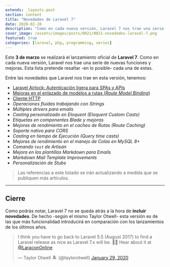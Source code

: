 ```yaml
---
extends: _layouts.post
section: content
title: "Novedades de Laravel 7"
date: 2020-02-28
description: "Como en cada nueva versión, Laravel 7 nos trae una serie de nuevas funciones y mejoras. Esta lista pretende resaltar cada una de estas novedades, mejoras y correcciones."  
cover_image: /assets/images/posts/0021/0021-novedades-laravel-7.png
featured: true
categories: [laravel, php, programming, series]
---
```


Este **3 de marzo** se realizará el lanzamiento oficial de **Laravel 7**. Como en cada nueva versión, Laravel nos trae una serie de nuevas funciones y mejoras. Esta lista pretende resaltar -en lo posible- cada una de estas.

Entre las novedades que Laravel nos trae en esta versión, tenemos:

- [Laravel Airlock: Autenticación ligera para SPAs y APIs](/blog/0019-laravel-airlock-autenticacion-ligera-para-spas-y-apis)
- [Mejoras en el enlazado de modelos a rutas (_Route Model Binding_)](/blog/0022-novedades-de-laravel-7-mejoras-en-el-enlazado-de-modelos-a-rutas)
- [Cliente HTTP](/blog/0023-novedades-de-laravel-7-cliente-http)
- _Operaciones fluidas trabajando con Strings_
- _Múltiples drivers para emails_
- _Casting personalizado en Eloquent (Eloquent Custom Casts)_
- _Etiquetas en componentes Blade y mejoras_
- _Mejoras de rendimiento en el cacheo de Rutas (Route Caching)_
- _Soporte nativo para CORS_
- _Casting en tiempo de Ejecución (Query time casts)_
- _Mejoras de rendimiento en el manejo de Colas en MySQL 8+_
- _Comando ``test`` de Artisan_
- _Mejora en las plantillas Markdown para Emails_
- _Markdown Mail Template Improvements_
- _Personalización de Stubs_

> Las referencias a este listado se irán actualizando a medida que se publiquen más artículos.

----

## Cierre

Como podrás notar, Laravel 7 no se queda atrás a la hora de **incluir novedades**. De hecho -según el mismo Taylor Otwell- esta versión es de las que más funcionalidad introducirá en comparación con los lanzamientos de los últimos años.

<div>
<blockquote class="twitter-tweet"><p lang="en" dir="ltr">I think you have to go back to Laravel 5.5 (August 2017) to find a Laravel release as nice as Laravel 7.x will be. 🏄‍♂️ Hear about it at <a href="https://twitter.com/LaraconOnline?ref_src=twsrc%5Etfw">@LaraconOnline</a></p>&mdash; Taylor Otwell 🏝 (@taylorotwell) <a href="https://twitter.com/taylorotwell/status/1222551807907586048?ref_src=twsrc%5Etfw">January 29, 2020</a></blockquote> <script async src="https://platform.twitter.com/widgets.js" charset="utf-8"></script>
</div>
